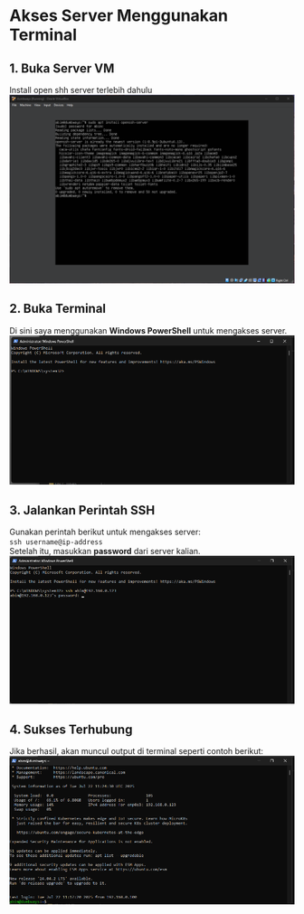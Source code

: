# Akses Server Menggunakan Terminal
## 1. Buka Server VM
Install open shh  server terlebih dahulu
![Install openssh-server](scr/Foto-1-0.png)

## 2. Buka Terminal
Di sini saya menggunakan **Windows PowerShell** untuk mengakses server.
![Buka PowerShell](scr/Foto-1-1.png)

## 3. Jalankan Perintah SSH
Gunakan perintah berikut untuk mengakses server:  
`ssh username@ip-address`  
Setelah itu, masukkan **password** dari server kalian.
![Perintah SSH](scr/Foto-1-2.png)

## 4. Sukses Terhubung
Jika berhasil, akan muncul output di terminal seperti contoh berikut:
![Berhasil Terhubung](scr/Foto-1-3.png)

